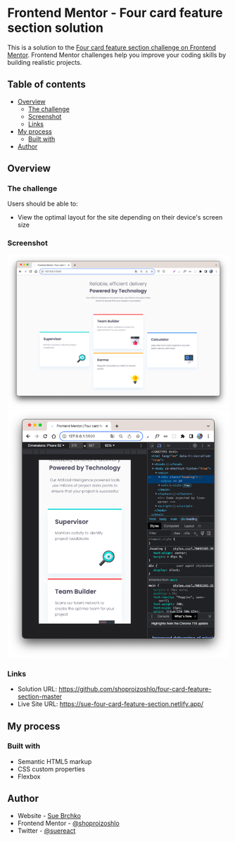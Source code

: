 # Frontend Mentor - Four card feature section solution

This is a solution to the [Four card feature section challenge on Frontend Mentor](https://www.frontendmentor.io/challenges/four-card-feature-section-weK1eFYK). Frontend Mentor challenges help you improve your coding skills by building realistic projects.

## Table of contents

- [Overview](#overview)
  - [The challenge](#the-challenge)
  - [Screenshot](#screenshot)
  - [Links](#links)
- [My process](#my-process)
  - [Built with](#built-with)
- [Author](#author)

## Overview

### The challenge

Users should be able to:

- View the optimal layout for the site depending on their device's screen size

### Screenshot

![](./screenshot-desktop.png)
![](./screenshot-mobile.png)

### Links

- Solution URL: https://github.com/shoproizoshlo/four-card-feature-section-master
- Live Site URL: https://sue-four-card-feature-section.netlify.app/

## My process

### Built with

- Semantic HTML5 markup
- CSS custom properties
- Flexbox

## Author

- Website - [Sue Brchko](http://sue-brechko-front-end-dev.netlify.app/)
- Frontend Mentor - [@shoproizoshlo](https://www.frontendmentor.io/profile/shoproizoshlo)
- Twitter - [@suereact](https://www.twitter.com/suereact)
